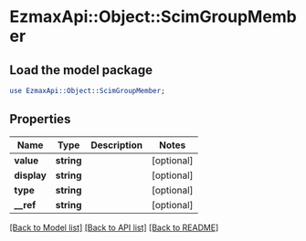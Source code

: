 # EzmaxApi::Object::ScimGroupMember

## Load the model package
```perl
use EzmaxApi::Object::ScimGroupMember;
```

## Properties
Name | Type | Description | Notes
------------ | ------------- | ------------- | -------------
**value** | **string** |  | [optional] 
**display** | **string** |  | [optional] 
**type** | **string** |  | [optional] 
**__ref** | **string** |  | [optional] 

[[Back to Model list]](../README.md#documentation-for-models) [[Back to API list]](../README.md#documentation-for-api-endpoints) [[Back to README]](../README.md)


